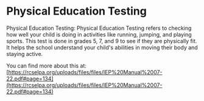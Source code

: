 # Physical Education Testing
Physical Education Testing: Physical Education Testing refers to checking how well your child is doing in activities like running, jumping, and playing sports. This test is done in grades 5, 7, and 9 to see if they are physically fit. It helps the school understand your child's abilities in moving their body and staying active.

You can find more about this at: [https://rcselpa.org/uploads/files/files/IEP%20Manual%2007-22.pdf#page=134](https://rcselpa.org/uploads/files/files/IEP%20Manual%2007-22.pdf#page=134)
